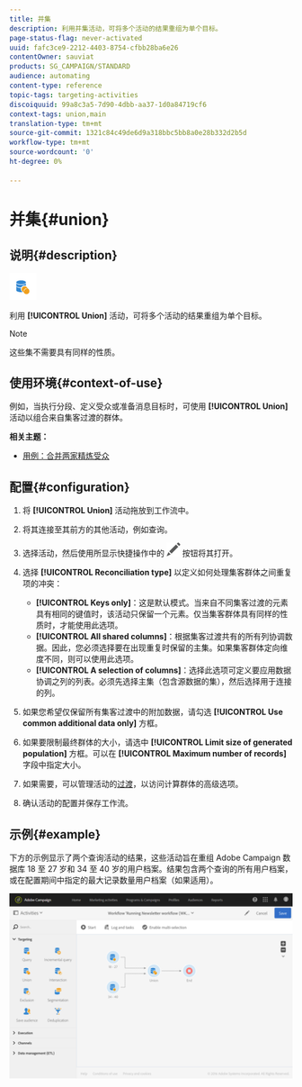 ```yaml
---
title: 并集
description: 利用并集活动，可将多个活动的结果重组为单个目标。
page-status-flag: never-activated
uuid: fafc3ce9-2212-4403-8754-cfbb28ba6e26
contentOwner: sauviat
products: SG_CAMPAIGN/STANDARD
audience: automating
content-type: reference
topic-tags: targeting-activities
discoiquuid: 99a8c3a5-7d90-4dbb-aa37-1d0a84719cf6
context-tags: union,main
translation-type: tm+mt
source-git-commit: 1321c84c49de6d9a318bbc5bb8a0e28b332d2b5d
workflow-type: tm+mt
source-wordcount: '0'
ht-degree: 0%

---
```



# 并集{#union}

## 说明{#description}

![](assets/union.png)

利用 **[!UICONTROL Union]** 活动，可将多个活动的结果重组为单个目标。

>[!NOTE]
>
>这些集不需要具有同样的性质。

## 使用环境{#context-of-use}

例如，当执行分段、定义受众或准备消息目标时，可使用 **[!UICONTROL Union]** 活动以组合来自集客过渡的群体。

**相关主题：**

* [用例：合并两家精炼受众](../../automating/using/union-on-two-refined-audiences.md)

## 配置{#configuration}

1. 将 **[!UICONTROL Union]** 活动拖放到工作流中。
1. 将其连接至其前方的其他活动，例如查询。
1. 选择活动，然后使用所显示快捷操作中的 ![](assets/edit_darkgrey-24px.png) 按钮将其打开。
1. 选择 **[!UICONTROL Reconciliation type]** 以定义如何处理集客群体之间重复项的冲突：

   * **[!UICONTROL Keys only]**：这是默认模式。当来自不同集客过渡的元素具有相同的键值时，该活动只保留一个元素。仅当集客群体具有同样的性质时，才能使用此选项。
   * **[!UICONTROL All shared columns]**：根据集客过渡共有的所有列协调数据。因此，您必须选择要在出现重复时保留的主集。如果集客群体定向维度不同，则可以使用此选项。
   * **[!UICONTROL A selection of columns]**：选择此选项可定义要应用数据协调之列的列表。必须先选择主集（包含源数据的集），然后选择用于连接的列。

1. 如果您希望仅保留所有集客过渡中的附加数据，请勾选 **[!UICONTROL Use common additional data only]** 方框。
1. 如果要限制最终群体的大小，请选中 **[!UICONTROL Limit size of generated population]** 方框。可以在 **[!UICONTROL Maximum number of records]** 字段中指定大小。
1. 如果需要，可以管理活动的[过渡](../../automating/using/activity-properties.md)，以访问计算群体的高级选项。
1. 确认活动的配置并保存工作流。

## 示例{#example}

下方的示例显示了两个查询活动的结果，这些活动旨在重组 Adobe Campaign 数据库 18 至 27 岁和 34 至 40 岁的用户档案。结果包含两个查询的所有用户档案，或在配置期间中指定的最大记录数量用户档案（如果适用）。

![](assets/wkf_union_example.png)